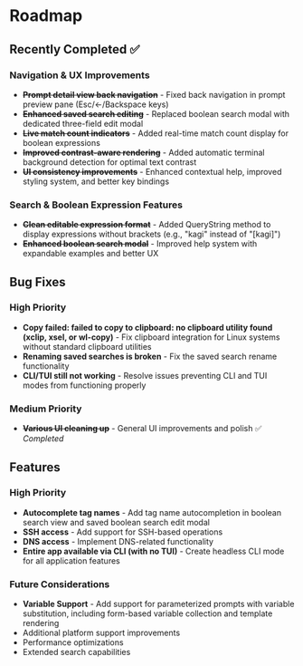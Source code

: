 # Roadmap

## Recently Completed ✅

### Navigation & UX Improvements
- ~~**Prompt detail view back navigation**~~ - Fixed back navigation in prompt preview pane (Esc/←/Backspace keys)
- ~~**Enhanced saved search editing**~~ - Replaced boolean search modal with dedicated three-field edit modal
- ~~**Live match count indicators**~~ - Added real-time match count display for boolean expressions
- ~~**Improved contrast-aware rendering**~~ - Added automatic terminal background detection for optimal text contrast
- ~~**UI consistency improvements**~~ - Enhanced contextual help, improved styling system, and better key bindings

### Search & Boolean Expression Features
- ~~**Clean editable expression format**~~ - Added QueryString method to display expressions without brackets (e.g., "kagi" instead of "[kagi]")
- ~~**Enhanced boolean search modal**~~ - Improved help system with expandable examples and better UX

## Bug Fixes

### High Priority
- **Copy failed: failed to copy to clipboard: no clipboard utility found (xclip, xsel, or wl-copy)** - Fix clipboard integration for Linux systems without standard clipboard utilities
- **Renaming saved searches is broken** - Fix the saved search rename functionality
- **CLI/TUI still not working** - Resolve issues preventing CLI and TUI modes from functioning properly

### Medium Priority
- ~~**Various UI cleaning up**~~ - General UI improvements and polish ✅ *Completed*

## Features

### High Priority
- **Autocomplete tag names** - Add tag name autocompletion in boolean search view and saved boolean search edit modal
- **SSH access** - Add support for SSH-based operations
- **DNS access** - Implement DNS-related functionality
- **Entire app available via CLI (with no TUI)** - Create headless CLI mode for all application features

### Future Considerations
- **Variable Support** - Add support for parameterized prompts with variable substitution, including form-based variable collection and template rendering
- Additional platform support improvements
- Performance optimizations
- Extended search capabilities